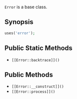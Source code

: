 `Error` is a base class.

## Synopsis

```php
uses('error');
```

## Public Static Methods

* `[[Error::backtrace]]()`

## Public Methods

* `[[Error::__construct]]()`
* `[[Error::process]]()`

